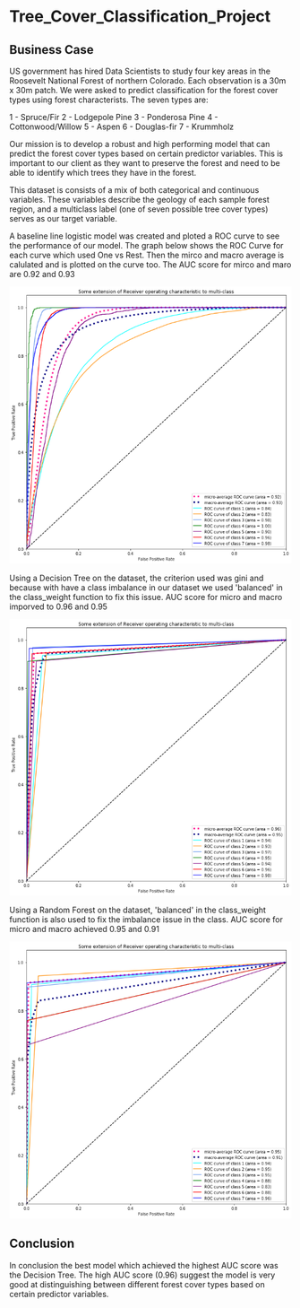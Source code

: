# Tree_Cover_Classification_Project

## Business Case

US government has hired Data Scientists to study four key areas in the Roosevelt National Forest of northern Colorado. Each observation is a 30m x 30m patch. We were asked to predict classification for the forest cover types using forest characterists. The seven types are:

1 - Spruce/Fir 2 - Lodgepole Pine 3 - Ponderosa Pine 4 - Cottonwood/Willow 5 - Aspen 6 - Douglas-fir 7 - Krummholz

Our mission is to develop a robust and high performing model that can predict the forest cover types based on certain predictor variables. This is important to our client as they want to preserve the forest and need to be able to identify which trees they have in the forest.

This dataset is consists of a mix of both categorical and continuous variables. These variables describe the geology of each sample forest region, and a multiclass label (one of seven possible tree cover types) serves as our target variable.

A baseline line logistic model was created and ploted a ROC curve to see the performance of our model. The graph below shows the ROC Curve for each curve which used One vs Rest. Then the mirco and macro average is calulated and is plotted on the curve too. The AUC score for mirco and maro are 0.92 and 0.93

![](images/baseline_roc.png)

Using a Decision Tree on the dataset, the criterion used was gini and because with have a class imbalance in our dataset we used 'balanced' in the class_weight function to fix this issue. AUC score for micro and macro imporved to 0.96 and 0.95

![](images/DT_roc.png)

Using a Random Forest on the dataset, 'balanced' in the class_weight function is also used to fix the imbalance issue in the class. AUC score for micro and macro achieved 0.95 and 0.91

![](images/RF_roc.png)

## Conclusion
In conclusion the best model which achieved the highest AUC score was the Decision Tree. The high AUC score (0.96) suggest the model is very good at distinguishing between different forest cover types based on certain predictor variables.
